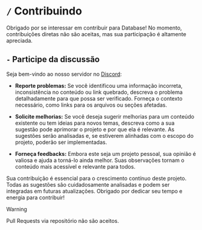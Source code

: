 # `/` Contribuindo
Obrigado por se interessar em contribuir para Database! No momento, contribuições diretas não são aceitas, mas sua participação é altamente apreciada.

## `-` Participe da discussão
Seja bem-vindo ao nosso servidor no [Discord][Discord]:

- **Reporte problemas:** Se você identificou uma informação incorreta, inconsistência no conteúdo ou link quebrado, descreva o problema detalhadamente para que possa ser verificado. Forneça o contexto necessário, como links para os arquivos ou seções afetadas.

- **Solicite melhorias:** Se você deseja sugerir melhorias para um conteúdo existente ou tem ideias para novos temas, descreva como a sua sugestão pode aprimorar o projeto e por que ela é relevante. As sugestões serão analisadas e, se estiverem alinhadas com o escopo do projeto, poderão ser implementadas.

- **Forneça feedbacks:** Embora este seja um projeto pessoal, sua opinião é valiosa e ajuda a torná-lo ainda melhor. Suas observações tornam o conteúdo mais acessível e relevante para todos.

Sua contribuição é essencial para o crescimento contínuo deste projeto. Todas as sugestões são cuidadosamente analisadas e podem ser integradas em futuras atualizações. Obrigado por dedicar seu tempo e energia para contribuir!

> [!WARNING]
> Pull Requests via repositório não são aceitos.

[Discord]: https://discord.gg/7KYupMXAnD